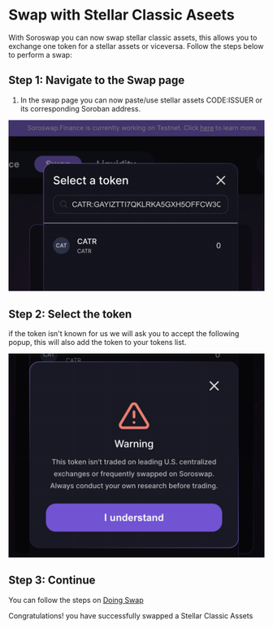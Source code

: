 # Swap with Stellar Classic Aseets

With Soroswap you can now swap stellar classic assets, this allows you to exchange one token for a stellar assets or viceversa. Follow the steps below to perform a swap:

## Step 1: Navigate to the Swap page

1. In the swap page you can now paste/use stellar assets CODE:ISSUER or its corresponding Soroban address.

![](images/swap1.png)

## Step 2: Select the token

if the token isn't known for us we will ask you to accept the following popup, this will also add the token to your tokens list.

![](images/swa_add_token.png)

## Step 3: Continue

You can follow the steps on [Doing Swap](../../05-doing-swap/README.md)

Congratulations! you have successfully swapped a Stellar Classic Assets
